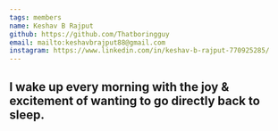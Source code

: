 ```yaml
---
tags: members 
name: Keshav B Rajput 
github: https://github.com/Thatboringguy
email: mailto:keshavbrajput88@gmail.com
instagram: https://www.linkedin.com/in/keshav-b-rajput-770925285/
---
```


## I wake up every morning with the joy & excitement of wanting to go directly back to sleep.
